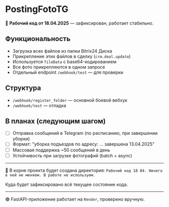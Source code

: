 # PostingFotoTG

📌 **Рабочий код от 18.04.2025** — зафиксирован, работает стабильно.

## Функциональность

- Загрузка всех файлов из папки Bitrix24 Диска
- Прикрепление этих файлов в сделку (`crm.deal.update`)
- Используется `fileData` с base64-кодированием
- Все фото прикрепляются в одном запросе
- Отдельный endpoint `/webhook/test` — для проверки

## Структура

- `/webhook/register_folder` — основной боевой вебхук
- `/webhook/test` — отладка

## В планах (следующим шагом)

- [ ] Отправка сообщений в Telegram (по расписанию, при завершении уборки)
- [ ] Формат: "уборка подъездов по адресу: ... завершена 13.04.2025"
- [ ] Массовая поддержка ~50 сообщений в день
- [ ] Устойчивость при загрузке фотографий (batch + async)

---

📁 В корне проекта будет создана директория:
`Рабочий код 18 04. Ничего в ней не меняем. В работе не используем.`

Куда будет зафиксировано всё текущее состояние кода.

---

🟢 FastAPI-приложение работает на `Render`, проверено вручную.
